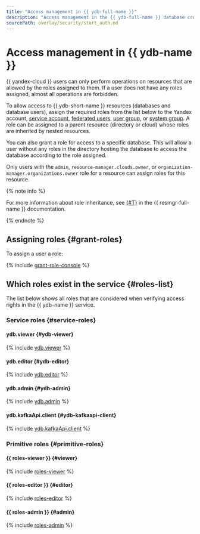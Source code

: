 ```yaml
---
title: "Access management in {{ ydb-full-name }}"
description: "Access management in the {{ ydb-full-name }} database creation and management service. To allow access to {{ ydb-short-name }} resources (databases and their users), assign appropriate roles from the list to the user."
sourcePath: overlay/security/start_auth.md
---
```


# Access management in {{ ydb-name }}

{{ yandex-cloud }} users can only perform operations on resources that are allowed by the roles assigned to them. If a user does not have any roles assigned, almost all operations are forbidden.

To allow access to {{ ydb-short-name }} resources (databases and database users), assign the required roles from the list below to the Yandex account, [service account](../../iam/concepts/users/service-accounts.md), [federated users](../../iam/concepts/federations.md), [user group](../../organization/operations/manage-groups.md), or [system group](../../iam/concepts/access-control/system-group.md). A role can be assigned to a parent resource (directory or cloud) whose roles are inherited by nested resources.

You can also grant a role for access to a specific database. This will allow a user without any roles in the directory hosting the database to access the database according to the role assigned.

Only users with the `admin`, `resource-manager.clouds.owner`, or `organization-manager.organizations.owner` role for a resource can assign roles for this resource.

{% note info %}

For more information about role inheritance, see [{#T}](../../resource-manager/concepts/resources-hierarchy.md#access-rights-inheritance) in the {{ resmgr-full-name }} documentation.

{% endnote %}

## Assigning roles {#grant-roles}

To assign a user a role:

{% include [grant-role-console](../../_includes/grant-role-console.md) %}

## Which roles exist in the service {#roles-list}

The list below shows all roles that are considered when verifying access rights in the {{ ydb-name }} service.

### Service roles {#service-roles}

#### ydb.viewer {#ydb-viewer}

{% include [ydb.viewer](../../_roles/ydb/viewer.md) %}

#### ydb.editor {#ydb-editor}

{% include [ydb.editor](../../_roles/ydb/editor.md) %}

#### ydb.admin {#ydb-admin}

{% include [ydb.admin](../../_roles/ydb/admin.md) %}

#### ydb.kafkaApi.client {#ydb-kafkaapi-client}

{% include [ydb.kafkaApi.client](../../_roles/ydb/kafkaApi/client.md) %}


### Primitive roles {#primitive-roles}

#### {{ roles-viewer }} {#viewer}

{% include [roles-viewer](../../_includes/roles-viewer.md) %}

#### {{ roles-editor }} {#editor}

{% include [roles-editor](../../_includes/roles-editor.md) %}

#### {{ roles-admin }} {#admin}

{% include [roles-admin](../../_includes/roles-admin.md) %}